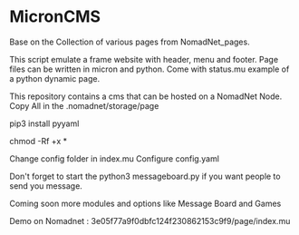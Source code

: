 # MicronCMS
Base on the Collection of various pages from NomadNet_pages.

This script emulate a frame website with header, menu and footer.
Page files can be written in micron and python.
Come with status.mu example of a python dynamic page.

This repository contains a cms that can be hosted on a NomadNet Node.
Copy All in the .nomadnet/storage/page

pip3 install pyyaml

chmod -Rf +x *

Change config folder in index.mu
Configure config.yaml

Don't forget to start the python3 messageboard.py if you want people to send you message.

Coming soon more modules and options like Message Board and Games

Demo on Nomadnet : 3e05f77a9f0dbfc124f230862153c9f9/page/index.mu
